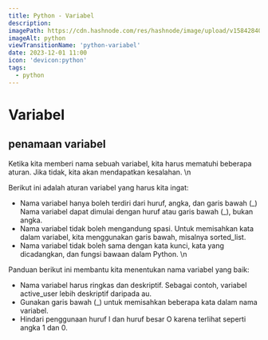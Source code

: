 ```yaml
---
title: Python - Variabel
description:
imagePath: https://cdn.hashnode.com/res/hashnode/image/upload/v1584284080124/WSg9hzPr-.jpeg
imageAlt: python
viewTransitionName: 'python-variabel'
date: 2023-12-01 11:00
icon: 'devicon:python'
tags:
  - python
---
```


# Variabel

## penamaan variabel

Ketika kita memberi nama sebuah variabel, kita harus mematuhi beberapa aturan. Jika tidak, kita akan mendapatkan kesalahan. \n

Berikut ini adalah aturan variabel yang harus kita ingat:

- Nama variabel hanya boleh terdiri dari huruf, angka, dan garis bawah (\_) Nama variabel dapat dimulai dengan huruf atau garis bawah (\_), bukan angka.
- Nama variabel tidak boleh mengandung spasi. Untuk memisahkan kata dalam variabel, kita menggunakan garis bawah, misalnya sorted_list.
- Nama variabel tidak boleh sama dengan kata kunci, kata yang dicadangkan, dan fungsi bawaan dalam Python. \n

Panduan berikut ini membantu kita menentukan nama variabel yang baik:

- Nama variabel harus ringkas dan deskriptif. Sebagai contoh, variabel active_user lebih deskriptif daripada au.
- Gunakan garis bawah (\_) untuk memisahkan beberapa kata dalam nama variabel.
- Hindari penggunaan huruf l dan huruf besar O karena terlihat seperti angka 1 dan 0.
